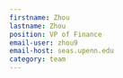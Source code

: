 ```yaml
---
firstname: Zhou
lastname: Zhou
position: VP of Finance
email-user: zhou9
email-host: seas.upenn.edu
category: team
---
```

